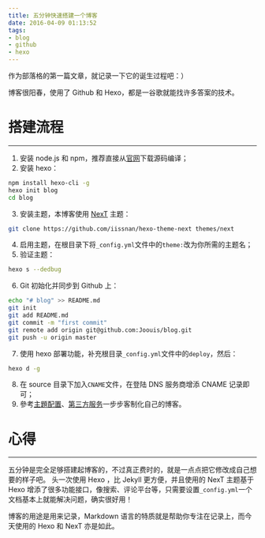 ```yaml
---
title: 五分钟快速搭建一个博客
date: 2016-04-09 01:13:52
tags: 
- blog 
- github 
- hexo
---
```


作为部落格的第一篇文章，就记录一下它的诞生过程吧：）
<!-- more -->
博客很阳春，使用了 Github 和 Hexo，都是一谷歌就能找许多答案的技术。

# 搭建流程
---

1. 安装 node.js 和 npm，推荐直接从[官网](https://nodejs.org/en/download/)下载源码编译；
2. 安装 hexo：
```sh
npm install hexo-cli -g
hexo init blog
cd blog
```
3. 安装主题，本博客使用 [NexT](http://theme-next.iissnan.com/) 主题：
```sh
git clone https://github.com/iissnan/hexo-theme-next themes/next
```
4. 启用主题，在根目录下将`_config.yml`文件中的`theme:`改为你所需的主题名；
5. 验证主题：
```sh
hexo s --dedbug
```
6. Git 初始化并同步到 Github 上：
```sh
echo "# blog" >> README.md
git init
git add README.md
git commit -m "first commit"
git remote add origin git@github.com:Joouis/blog.git
git push -u origin master
```
7. 使用 hexo 部署功能，补充根目录`_config.yml`文件中的`deploy`，然后：
```sh
hexo d -g
```
8. 在 source 目录下加入`CNAME`文件，在登陆 DNS 服务商增添 CNAME 记录即可；
9. 參考[主題配置](http://theme-next.iissnan.com/theme-settings.html)、[第三方服务](http://theme-next.iissnan.com/third-party-services.html)一步步客制化自己的博客。

# 心得
---

五分钟是完全足够搭建起博客的，不过真正费时的，就是一点点把它修改成自己想要的样子吧。 头一次使用 Hexo ，比 Jekyll 更方便，并且使用的 NexT 主题基于 Hexo 增添了很多功能接口，像搜索、评论平台等，只需要设置`_config.yml`一个文档基本上就能解决问题，确实很好用！

博客的用途是用来记录，Markdown 语言的特质就是帮助你专注在记录上，而今天使用的 Hexo 和 NexT 亦是如此。
